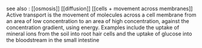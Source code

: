 see also :
[[osmosis]]
[[diffusion]]
[[cells + movement across membranes]]
Active transport is the movement of molecules across a cell membrane from an area of low
concentration to an area of high concentration, against the concentration gradient, using energy.
Examples include the uptake of mineral ions from the soil into root hair cells and the uptake of
glucose into the bloodstream in the small intestine